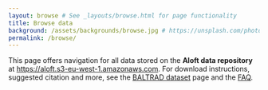 ```yaml
---
layout: browse # See _layouts/browse.html for page functionality
title: Browse data
background: /assets/backgrounds/browse.jpg # https://unsplash.com/photos/H83_BXx3ChY
permalink: /browse/
---
```


This page offers navigation for all data stored on the **Aloft data repository** at <https://aloft.s3-eu-west-1.amazonaws.com>. For download instructions, suggested citation and more, see the [BALTRAD dataset](/baltrad/) page and the [FAQ](/about/#faq).
